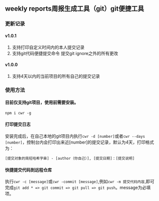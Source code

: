 ## weekly reports周报生成工具（git）git便捷工具

### 更新记录
#### v1.0.1
1. 支持打印自定义时间内的本人提交记录
2. 支持git代码便捷提交命令 提交git ignore之外的所有更改
#### v1.0.0 
1. 支持4天以内的当前项目的所有自己的提交记录

### 使用方法
#### 目前仅支持git项目，使用前需要安装。
```
npm i cwr -g
```
#### 打印提交日志
安装完成后，在自己本地的git项目内执行`cwr -d [number]`或者`cwr --days [number]`，控制台内会打印出来近[number]的提交记录，默认为4天，打印格式为：
```
[提交对象的简短哈希字串] - [author（你自己）], [提交日期]：[提交说明]
```

#### 快捷提交代码到远程仓库
执行`cwr -c [message]`或`cwr -commit [message]`,例如`cwr -m 提交代码内容`,即可完成`git add * => git commit => git pull => git push`。message为必填项。

